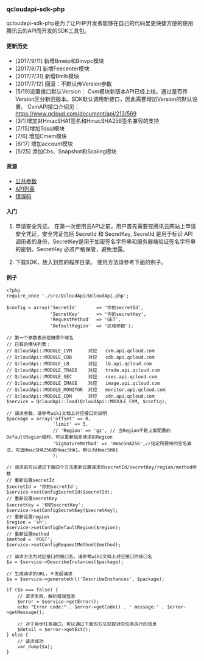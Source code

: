 ### qcloudapi-sdk-php

qcloudapi-sdk-php是为了让PHP开发者能够在自己的代码里更快捷方便的使用腾讯云的API而开发的SDK工具包。

#### 更新历史

* [2017/9/11] 新增Bmeip和Bmvpc模块
* [2017/8/7] 新增Feecenter模块
* [2017/7/31] 新增Bmlb模块
* [2017/7/12] 回滚：不默认传Version参数
* [5/19]设置接口默认Version： Cvm模块新版本API已经上线，通过是否传Version区分新旧版本。SDK默认调用新接口，因此需要增加Version的默认设置。 CvmAPI接口介绍见：https://www.qcloud.com/document/api/213/569
* [3/1]增加对HmacSHA1签名和HmacSHA256签名兼容的支持
* [7/15]增加Tdsql模块
* [7/6] 增加Cmem模块
* [6/17] 增加account模块
* [5/25] 添加Cbs、Snapshot和Scaling模块

#### 资源

* [公共参数](http://wiki.qcloud.com/wiki/%E5%85%AC%E5%85%B1%E5%8F%82%E6%95%B0)
* [API列表](http://wiki.qcloud.com/wiki/API)
* [错误码](http://wiki.qcloud.com/wiki/%E9%94%99%E8%AF%AF%E7%A0%81)

#### 入门

1. 申请安全凭证。
在第一次使用云API之前，用户首先需要在腾讯云网站上申请安全凭证，安全凭证包括 SecretId 和 SecretKey, SecretId 是用于标识 API 调用者的身份，SecretKey是用于加密签名字符串和服务器端验证签名字符串的密钥。SecretKey 必须严格保管，避免泄露。

2. 下载SDK，放入到您的程序目录。
使用方法请参考下面的例子。

#### 例子

    <?php
    require_once './src/QcloudApi/QcloudApi.php';

    $config = array('SecretId'       => '你的secretId',
                    'SecretKey'      => '你的secretKey',
                    'RequestMethod'  => 'GET',
                    'DefaultRegion'  => '区域参数');

    // 第一个参数表示使用哪个域名
    // 已有的模块列表：
    // QcloudApi::MODULE_CVM      对应   cvm.api.qcloud.com
    // QcloudApi::MODULE_CDB      对应   cdb.api.qcloud.com
    // QcloudApi::MODULE_LB       对应   lb.api.qcloud.com
    // QcloudApi::MODULE_TRADE    对应   trade.api.qcloud.com
    // QcloudApi::MODULE_SEC      对应   csec.api.qcloud.com
    // QcloudApi::MODULE_IMAGE    对应   image.api.qcloud.com
    // QcloudApi::MODULE_MONITOR  对应   monitor.api.qcloud.com
    // QcloudApi::MODULE_CDN      对应   cdn.api.qcloud.com
    $service = QcloudApi::load(QcloudApi::MODULE_CVM, $config);

    // 请求参数，请参考wiki文档上对应接口的说明
    $package = array('offset' => 0,
                     'limit' => 3,
                     // 'Region' => 'gz', // 当Region不是上面配置的DefaultRegion值时，可以重新指定请求的Region
                     'SignatureMethod' => 'HmacSHA256',//指定所要用的签名算法，可选HmacSHA256或HmacSHA1，默认为HmacSHA1
                     );

    // 请求前可以通过下面四个方法重新设置请求的secretId/secretKey/region/method参数
    // 重新设置secretId
    $secretId = '你的secretId';
    $service->setConfigSecretId($secretId);
    // 重新设置secretKey
    $secretKey = '你的secretKey';
    $service->setConfigSecretKey($secretKey);
    // 重新设置region
    $region = 'sh';
    $service->setConfigDefaultRegion($region);
    // 重新设置method
    $method = 'POST';
    $service->setConfigRequestMethod($method);

    // 请求方法为对应接口的接口名，请参考wiki文档上对应接口的接口名
    $a = $service->DescribeInstances($package);

    // 生成请求的URL，不发起请求
    $a = $service->generateUrl('DescribeInstances', $package);

    if ($a === false) {
        // 请求失败，解析错误信息
        $error = $service->getError();
        echo "Error code:" . $error->getCode() . ' message:' . $error->getMessage();

        // 对于异步任务接口，可以通过下面的方法获取对应任务执行的信息
        $detail = $error->getExt();
    } else {
        // 请求成功
        var_dump($a);
    }
